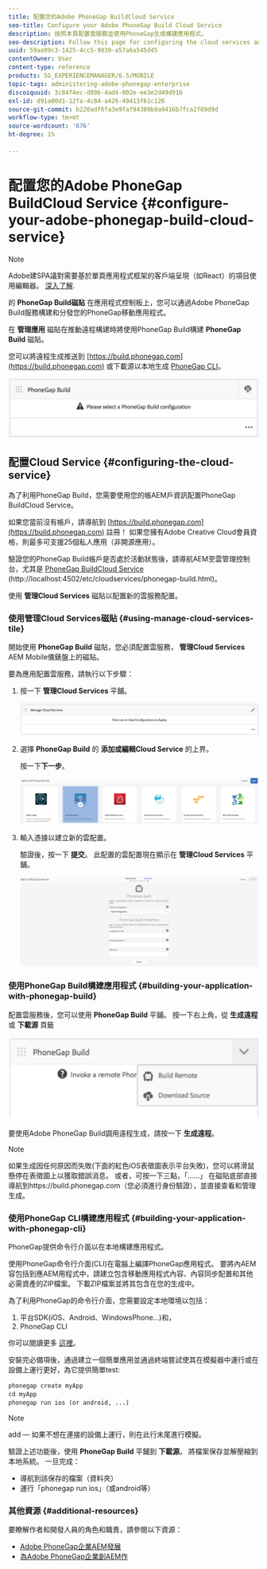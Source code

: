 ```yaml
---
title: 配置您的Adobe PhoneGap BuildCloud Service
seo-title: Configure your Adobe PhoneGap Build Cloud Service
description: 按照本頁配置雲服務並使用PhoneGap生成構建應用程式。
seo-description: Follow this page for configuring the cloud services and building your application with PhoneGap build.
uuid: 59aa99c3-1425-4cc5-9839-a57a6a545d45
contentOwner: User
content-type: reference
products: SG_EXPERIENCEMANAGER/6.5/MOBILE
topic-tags: administering-adobe-phonegap-enterprise
discoiquuid: 3c84f4ec-d89b-4ad4-802e-ee3e2d49d916
exl-id: d91a00d1-12fa-4c84-a426-49413f61c126
source-git-commit: b220adf6fa3e9faf94389b9a9416b7fca2f89d9d
workflow-type: tm+mt
source-wordcount: '676'
ht-degree: 1%

---
```


# 配置您的Adobe PhoneGap BuildCloud Service {#configure-your-adobe-phonegap-build-cloud-service}

>[!NOTE]
>
>Adobe建SPA議對需要基於單頁應用程式框架的客戶端呈現（如React）的項目使用編輯器。 [深入了解](/help/sites-developing/spa-overview.md).

的 **PhoneGap Build磁貼** 在應用程式控制板上，您可以通過Adobe PhoneGap Build服務構建和分發您的PhoneGap移動應用程式。

在 **管理應用** 磁貼在推動遠程構建時將使用PhoneGap Build構建 **PhoneGap Build** 磁貼。

您可以將遠程生成推送到 [https://build.phonegap.com](https://build.phonegap.com) 或下載源以本地生成 [PhoneGap CLI](https://docs.phonegap.com/references/phonegap-cli/)。

![PhoneGap Build磁貼](assets/chlimage_1-60.png)

## 配置Cloud Service {#configuring-the-cloud-service}

為了利用PhoneGap Build，您需要使用您的帳AEM戶資訊配置PhoneGap BuildCloud Service。

如果您當前沒有帳戶，請導航到 [https://build.phonegap.com](https://build.phonegap.com) 註冊！ 如果您擁有Adobe Creative Cloud會員資格，則最多可支援25個私人應用（非開源應用）。

驗證您的PhoneGap Build帳戶是否處於活動狀態後，請導航AEM至雲管理控制台，尤其是 [PhoneGap BuildCloud Service](http://localhost:4502/etc/cloudservices/phonegap-build.html) (http://localhost:4502/etc/cloudservices/phonegap-build.html)。

使用 **管理Cloud Services** 磁貼以配置新的雲服務配置。

### 使用管理Cloud Services磁貼 {#using-manage-cloud-services-tile}

開始使用 **PhoneGap Build** 磁貼，您必須配置雲服務， **管理Cloud Services** AEM Mobile儀錶盤上的磁貼。

要為應用配置雲服務，請執行以下步驟：

1. 按一下 **管理Cloud Services** 平鋪。

   ![chlimage_1-61](assets/chlimage_1-61.png)

1. 選擇 **PhoneGap Build** 的 **添加或編輯Cloud Service** 的上界。

   按一下&#x200B;**下一步**。

   ![chlimage_1-62](assets/chlimage_1-62.png)

1. 輸入憑據以建立新的雲配置。

   驗證後，按一下 **提交**。 此配置的雲配置現在顯示在 **管理Cloud Services** 平鋪。

   ![chlimage_1-63](assets/chlimage_1-63.png)

### 使用PhoneGap Build構建應用程式 {#building-your-application-with-phonegap-build}

配置雲服務後，您可以使用 **PhoneGap Build** 平鋪。 按一下右上角，從 **生成遠程** 或 **下載源** 頁籤

![chlimage_1-64](assets/chlimage_1-64.png)

要使用Adobe PhoneGap Build調用遠程生成，請按一下 **生成遠程**。

>[!NOTE]
>
>如果生成因任何原因而失敗(下面的紅色iOS表徵圖表示平台失敗)，您可以將滑鼠懸停在表徵圖上以獲取錯誤消息。 或者，可按一下三點，「……」 在磁貼底部直接導航到https://build.phonegap.com（您必須進行身份驗證），並直接查看和管理生成。

### 使用PhoneGap CLI構建應用程式 {#building-your-application-with-phonegap-cli}

PhoneGap提供命令行介面以在本地構建應用程式。

使用PhoneGap命令行介面(CLI)在電腦上編譯PhoneGap應用程式。 要將內AEM容包括到應AEM用程式中，請建立包含移動應用程式內容、內容同步配置和其他必需資產的ZIP檔案。 下載ZIP檔案並將其包含在您的生成中。

為了利用PhoneGap的命令行介面，您需要設定本地環境以包括：

1. 平台SDK(iOS、Android、WindowsPhone...)和，
1. PhoneGap CLI

你可以閱讀更多 [這裡](https://docs.phonegap.com/references/phonegap-cli/)。

安裝完必備項後，通過建立一個簡單應用並通過終端嘗試使其在模擬器中運行或在設備上運行更好，為它提供簡單test:

```xml
phonegap create myApp
cd myApp
phonegap run ios (or android, ...)
```

>[!NOTE]
>
>add — 如果不想在連接的設備上運行，則在此行末尾進行模擬。

驗證上述功能後，使用 **PhoneGap Build** 平鋪到 **下載源**。 將檔案保存並解壓縮到本地系統。 一旦完成：

* 導航到該保存的檔案（資料夾）
* 運行「phonegap run ios」（或android等）

### 其他資源 {#additional-resources}

要瞭解作者和開發人員的角色和職責，請參閱以下資源：

* [Adobe PhoneGap企業AEM發展](/help/mobile/developing-in-phonegap.md)
* [為Adobe PhoneGap企業創AEM作](/help/mobile/phonegap.md)
